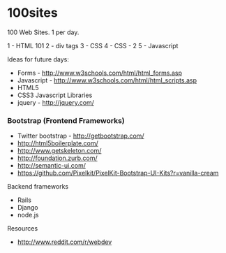 100sites
========

100 Web Sites. 1 per day.

1 - HTML 101
2 - div tags
3 - CSS
4 - CSS - 2
5 - Javascript

Ideas for future days:
  * Forms - http://www.w3schools.com/html/html_forms.asp
  * Javascript - http://www.w3schools.com/html/html_scripts.asp
  * HTML5
  * CSS3
Javascript Libraries
  * jquery - http://jquery.com/

### Bootstrap (Frontend Frameworks)
* Twitter bootstrap - http://getbootstrap.com/
* http://html5boilerplate.com/
* http://www.getskeleton.com/
* http://foundation.zurb.com/
* http://semantic-ui.com/
* https://github.com/Pixelkit/PixelKit-Bootstrap-UI-Kits?r=vanilla-cream

Backend frameworks
 * Rails
 * Django
 * node.js

Resources
* http://www.reddit.com/r/webdev

